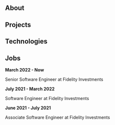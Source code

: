## About

## Projects

## Technologies

## Jobs

**March 2022 - Now**

Senior Software Engineer at Fidelity Investments

**July 2021 - March 2022**

Software Engineer at Fidelity Investments

**June 2021 - July 2021**

Associate Software Engineer at Fidelity Investments
